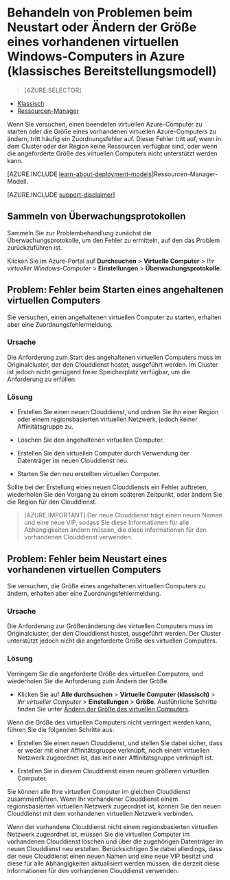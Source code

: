 <properties
   pageTitle="Probleme beim Neustart oder Ändern der Größe eines virtuellen Computers | Microsoft Azure"
   description="Behandeln von Problemen beim Neustart oder Ändern der Größe eines vorhandenen virtuellen Windows-Computers in Azure (klassisches Bereitstellungsmodell)"
   services="virtual-machines-windows"
   documentationCenter=""
   authors="Deland-Han"
   manager="felixwu"
   editor=""
   tags="top-support-issue"/>

<tags
   ms.service="virtual-machines-windows"
   ms.topic="article"
   ms.tgt_pltfrm="vm-windows"
   ms.workload="required"
   ms.date="05/12/2016"
   ms.devlang="na"
   ms.author="delhan"/>

# Behandeln von Problemen beim Neustart oder Ändern der Größe eines vorhandenen virtuellen Windows-Computers in Azure (klassisches Bereitstellungsmodell)

> [AZURE.SELECTOR]
- [Klassisch](../articles/virtual-machines/virtual-machines-windows-classic-restart-resize-error-troubleshooting.md)
- [Ressourcen-Manager](../articles/virtual-machines/virtual-machines-windows-restart-resize-error-troubleshooting.md)

Wenn Sie versuchen, einen beendeten virtuellen Azure-Computer zu starten oder die Größe eines vorhandenen virtuellen Azure-Computers zu ändern, tritt häufig ein Zuordnungsfehler auf. Dieser Fehler tritt auf, wenn in dem Cluster oder der Region keine Ressourcen verfügbar sind, oder wenn die angeforderte Größe des virtuellen Computers nicht unterstützt werden kann.

[AZURE.INCLUDE [learn-about-deployment-models](../../includes/learn-about-deployment-models-classic-include.md)]Ressourcen-Manager-Modell.

[AZURE.INCLUDE [support-disclaimer](../../includes/support-disclaimer.md)]

## Sammeln von Überwachungsprotokollen

Sammeln Sie zur Problembehandlung zunächst die Überwachungsprotokolle, um den Fehler zu ermitteln, auf den das Problem zurückzuführen ist.

Klicken Sie im Azure-Portal auf **Durchsuchen** > **Virtuelle Computer** > _Ihr virtueller Windows-Computer_ > **Einstellungen** > **Überwachungsprotokolle**.

## Problem: Fehler beim Starten eines angehaltenen virtuellen Computers

Sie versuchen, einen angehaltenen virtuellen Computer zu starten, erhalten aber eine Zuordnungsfehlermeldung.

### Ursache

Die Anforderung zum Start des angehaltenen virtuellen Computers muss im Originalcluster, der den Clouddienst hostet, ausgeführt werden. Im Cluster ist jedoch nicht genügend freier Speicherplatz verfügbar, um die Anforderung zu erfüllen.

### Lösung

* Erstellen Sie einen neuen Clouddienst, und ordnen Sie ihn einer Region oder einem regionsbasierten virtuellen Netzwerk, jedoch keiner Affinitätsgruppe zu.

* Löschen Sie den angehaltenen virtuellen Computer.

* Erstellen Sie den virtuellen Computer durch Verwendung der Datenträger im neuen Clouddienst neu.

* Starten Sie den neu erstellten virtuellen Computer.

Sollte bei der Erstellung eines neuen Clouddiensts ein Fehler auftreten, wiederholen Sie den Vorgang zu einem späteren Zeitpunkt, oder ändern Sie die Region für den Clouddienst.

> [AZURE.IMPORTANT] Der neue Clouddienst trägt einen neuen Namen und eine neue VIP, sodass Sie diese Informationen für alle Abhängigkeiten ändern müssen, die diese Informationen für den vorhandenen Clouddienst verwenden.

## Problem: Fehler beim Neustart eines vorhandenen virtuellen Computers

Sie versuchen, die Größe eines angehaltenen virtuellen Computers zu ändern, erhalten aber eine Zuordnungsfehlermeldung.

### Ursache

Die Anforderung zur Größenänderung des virtuellen Computers muss im Originalcluster, der den Clouddienst hostet, ausgeführt werden. Der Cluster unterstützt jedoch nicht die angeforderte Größe des virtuellen Computers.

### Lösung

Verringern Sie die angeforderte Größe des virtuellen Computers, und wiederholen Sie die Anforderung zum Ändern der Größe.

* Klicken Sie auf **Alle durchsuchen** > **Virtuelle Computer (klassisch)** > _Ihr virtueller Computer_ > **Einstellungen** > **Größe**. Ausführliche Schritte finden Sie unter [Ändern der Größe des virtuellen Computers](https://msdn.microsoft.com/library/dn168976.aspx).

Wenn die Größe des virtuellen Computers nicht verringert werden kann, führen Sie die folgenden Schritte aus:

  * Erstellen Sie einen neuen Clouddienst, und stellen Sie dabei sicher, dass er weder mit einer Affinitätsgruppe verknüpft, noch einem virtuellen Netzwerk zugeordnet ist, das mit einer Affinitätsgruppe verknüpft ist.

  * Erstellen Sie in diesem Clouddienst einen neuen größeren virtuellen Computer.

Sie können alle Ihre virtuellen Computer im gleichen Clouddienst zusammenführen. Wenn Ihr vorhandener Clouddienst einem regionsbasierten virtuellen Netzwerk zugeordnet ist, können Sie den neuen Clouddienst mit dem vorhandenen virtuellen Netzwerk verbinden.

Wenn der vorhandene Clouddienst nicht einem regionsbasierten virtuellen Netzwerk zugeordnet ist, müssen Sie die virtuellen Computer im vorhandenen Clouddienst löschen und über die zugehörigen Datenträger im neuen Clouddienst neu erstellen. Berücksichtigen Sie dabei allerdings, dass der neue Clouddienst einen neuen Namen und eine neue VIP besitzt und diese für alle Abhängigkeiten aktualisiert werden müssen, die derzeit diese Informationen für den vorhandenen Clouddienst verwenden.

<!---HONumber=AcomDC_0518_2016-->
